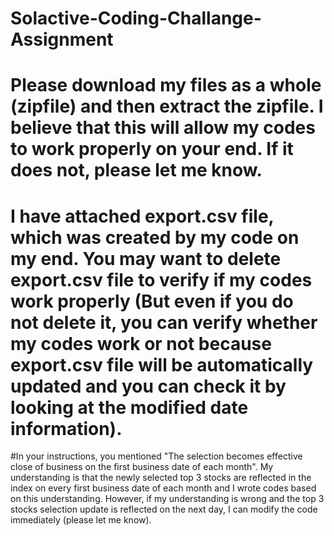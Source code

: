 # Solactive-Coding-Challange-Assignment

# Please download my files as a whole (zipfile) and then extract the zipfile. I believe that this will allow my codes to work properly on your end. If it does not, please let me know.
# I have attached export.csv file, which was created by my code on my end. You may want to delete export.csv file to verify if my codes work properly (But even if you do not delete it, you can verify whether my codes work or not because export.csv file will be automatically updated and you can check it by looking at the modified date information).
#In your instructions, you mentioned "The selection becomes effective close of business on the first business date of each month". My understanding is that the newly selected top 3 stocks are reflected in the index on every first business date of each month and I wrote codes based on this understanding. However, if my understanding is wrong and the top 3 stocks selection update is reflected on the next day, I can modify the code immediately (please let me know).
